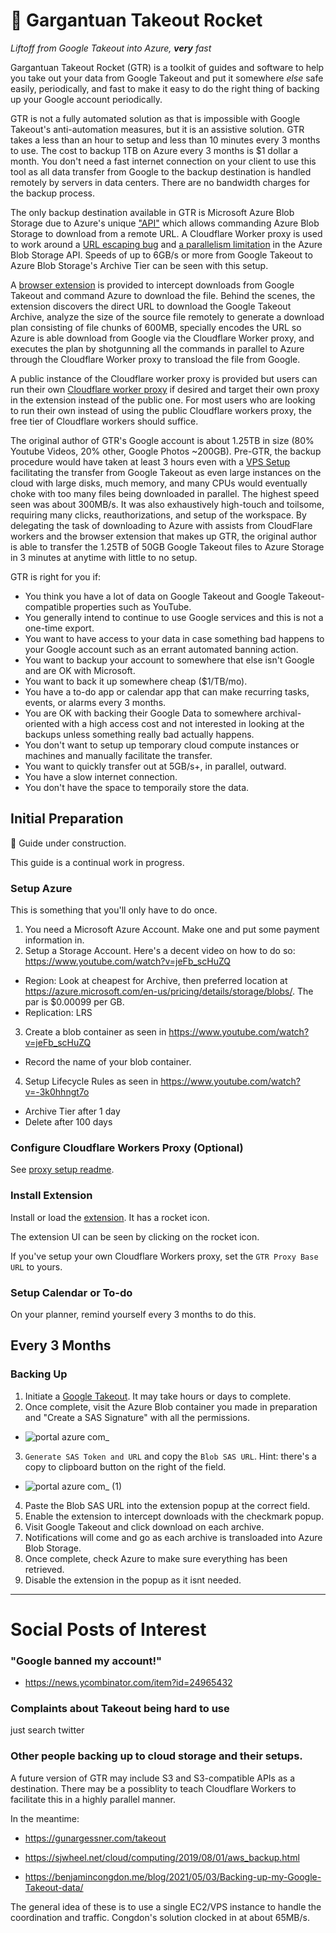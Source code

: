 # 🚀 Gargantuan Takeout Rocket

*Liftoff from Google Takeout into Azure, **very** fast*

Gargantuan Takeout Rocket (GTR) is a toolkit of guides and software to help you take out your data from Google Takeout and put it somewhere *else* safe easily, periodically, and fast to make it easy to do the right thing of backing up your Google account periodically.

GTR is not a fully automated solution as that is impossible with Google Takeout's anti-automation measures, but it is an assistive solution. GTR takes a less than an hour to setup and less than 10 minutes every 3 months to use. The cost to backup 1TB on Azure every 3 months is $1 dollar a month. You don't need a fast internet connection on your client to use this tool as all data transfer from Google to the backup destination is handled remotely by servers in data centers. There are no bandwidth charges for the backup process.

The only backup destination available in GTR is Microsoft Azure Blob Storage due to Azure's unique ["API"][pbfu] which allows commanding Azure Blob Storage to download from a remote URL. A Cloudflare Worker proxy is used to work around a [URL escaping bug][azbesc] and [a parallelism limitation][azb11] in the Azure Blob Storage API. Speeds of up to 6GB/s or more from Google Takeout to Azure Blob Storage's Archive Tier can be seen with this setup.

A [browser extension][ext] is provided to intercept downloads from Google Takeout and command Azure to download the file. Behind the scenes, the extension discovers the direct URL to download the Google Takeout Archive, analyze the size of the source file remotely to generate a download plan consisting of file chunks of 600MB, specially encodes the URL so Azure is able download from Google via the Cloudflare Worker proxy, and executes the plan by shotgunning all the commands in parallel to Azure through the Cloudflare Worker proxy to transload the file from Google. 

A public instance of the Cloudflare worker proxy is provided but users can run their own [Cloudflare worker proxy][proxy] if desired and target their own proxy in the extension instead of the public one. For most users who are looking to run their own instead of using the public Cloudflare workers proxy, the free tier of Cloudflare workers should suffice.

The original author of GTR's Google account is about 1.25TB in size (80% Youtube Videos, 20% other, Google Photos ~200GB). Pre-GTR, the backup procedure would have taken at least 3 hours even with a [VPS Setup][vps_fxp] facilitating the transfer from Google Takeout as even large instances on the cloud with large disks, much memory, and many CPUs would eventually choke with too many files being downloaded in parallel. The highest speed seen was about 300MB/s. It was also exhaustively high-touch and toilsome, requiring many clicks, reauthorizations, and setup of the workspace. By delegating the task of downloading to Azure with assists from CloudFlare workers and the browser extension that makes up GTR, the original author is able to transfer the 1.25TB of 50GB Google Takeout files to Azure Storage in 3 minutes at anytime with little to no setup.

GTR is right for you if:

* You think you have a lot of data on Google Takeout and Google Takeout-compatible properties such as YouTube.
* You generally intend to continue to use Google services and this is not a one-time export.
* You want to have access to your data in case something bad happens to your Google account such as an errant automated banning action.
* You want to backup your account to somewhere that else isn't Google and are OK with Microsoft.
* You want to back it up somewhere cheap ($1/TB/mo).
* You have a to-do app or calendar app that can make recurring tasks, events, or alarms every 3 months.
* You are OK with backing their Google Data to somewhere archival-oriented with a high access cost and not interested in looking at the backups unless something really bad actually happens. 
* You don't want to setup up temporary cloud compute instances or machines and manually facilitate the transfer.
* You want to quickly transfer out at 5GB/s+, in parallel, outward.
* You have a slow internet connection.
* You don't have the space to temporaily store the data.

## Initial Preparation

👷 Guide under construction.

This guide is a continual work in progress.

### Setup Azure

This is something that you'll only have to do once.

1. You need a Microsoft Azure Account. Make one and put some payment information in.
2. Setup a Storage Account. Here's a decent video on how to do so: https://www.youtube.com/watch?v=jeFb_scHuZQ
  * Region: Look at cheapest for Archive, then preferred location at https://azure.microsoft.com/en-us/pricing/details/storage/blobs/. The par is $0.00099 per GB.
  * Replication: LRS
3. Create a blob container as seen in https://www.youtube.com/watch?v=jeFb_scHuZQ
  * Record the name of your blob container.
4. Setup Lifecycle Rules as seen in https://www.youtube.com/watch?v=-3k0hhngt7o
  * Archive Tier after 1 day
  * Delete after 100 days

### Configure Cloudflare Workers Proxy (Optional)

See [proxy setup readme][proxy].

### Install Extension

Install or load the [extension][ext]. It has a rocket icon.

The extension UI can be seen by clicking on the rocket icon.

If you've setup your own Cloudflare Workers proxy, set the `GTR Proxy Base URL` to yours.

### Setup Calendar or To-do

On your planner, remind yourself every 3 months to do this.

## Every 3 Months

### Backing Up

1. Initiate a [Google Takeout](https://takeout.google.com). It may take hours or days to complete.
2. Once complete, visit the Azure Blob container you made in preparation and "Create a SAS Signature" with all the permissions.
  * ![portal azure com_](https://user-images.githubusercontent.com/5363/163125758-7383aafa-ded8-4592-a753-5e8bb717c1df.png)
3. `Generate SAS Token and URL` and copy the `Blob SAS URL`. Hint: there's a copy to clipboard button on the right of the field. 
  * ![portal azure com_ (1)](https://user-images.githubusercontent.com/5363/163125969-1e151b8c-43e7-49e9-87e9-d3d788220d90.png)
4. Paste the Blob SAS URL into the extension popup at the correct field.
5. Enable the extension to intercept downloads with the checkmark popup.
6. Visit Google Takeout and click download on each archive. 
7. Notifications will come and go as each archive is transloaded into Azure Blob Storage.
8. Once complete, check Azure to make sure everything has been retrieved.
9. Disable the extension in the popup as it isnt needed.


---

# Social Posts of Interest

### "Google banned my account!"

* https://news.ycombinator.com/item?id=24965432

### Complaints about Takeout being hard to use

just search twitter
### Other people backing up to cloud storage and their setups.

A future version of GTR may include S3 and S3-compatible APIs as a destination. There may be a possiblity to teach Cloudflare Workers to facilitate this in a highly parallel manner.

In the meantime:

* https://gunargessner.com/takeout

* https://sjwheel.net/cloud/computing/2019/08/01/aws_backup.html

* https://benjamincongdon.me/blog/2021/05/03/Backing-up-my-Google-Takeout-data/

The general idea of these is to use a single EC2/VPS instance to handle the coordination and traffic. Congdon's solution clocked in at about 65MB/s.


[vps_fxp]: https://sjwheel.net/cloud/computing/2019/08/01/aws_backup.html
[pbfu]: https://docs.microsoft.com/en-us/rest/api/storageservices/put-block-from-url
[azb11]: https://docs.microsoft.com/en-us/rest/api/storageservices/http-version-support
[azbesc]: https://docs.microsoft.com/en-us/answers/questions/641723/i-can39t-get-azure-storage-to-support-putting-data.html
[congdon]: https://benjamincongdon.me/blog/2021/05/03/Backing-up-my-Google-Takeout-data/]
[ext]: https://github.com/nelsonjchen/gtr-ext
[proxy]: https://github.com/nelsonjchen/gtr-proxy
